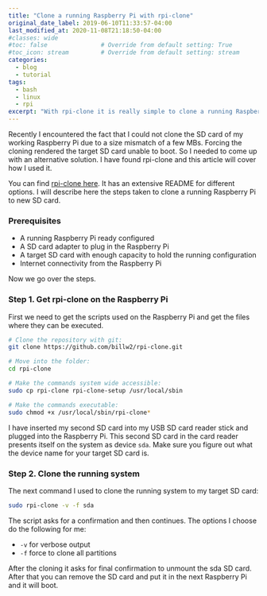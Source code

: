 ```yaml
---
title: "Clone a running Raspberry Pi with rpi-clone"
original_date_label: 2019-06-10T11:33:57-04:00
last_modified_at: 2020-11-08T21:18:50-04:00
#classes: wide
#toc: false               # Override from default setting: True
#toc_icon: stream         # Override from default setting: stream
categories:
  - blog
  - tutorial
tags:
  - bash
  - linux
  - rpi
excerpt: "With rpi-clone it is really simple to clone a running Raspberry Pi onto a second SD Card."
---
```


Recently I encountered the fact that I could not clone the SD card of my working Raspberry Pi due to a size mismatch of a few MBs. Forcing the cloning rendered the target SD card unable to boot. So I needed to come up with an alternative solution. I have found rpi-clone and this article will cover how I used it.

You can find [rpi-clone here]. It has an extensive README for different options. I will describe here the steps taken to clone a running Raspberry Pi to new SD card.

### Prerequisites

* A running Raspberry Pi ready configured
* A SD card adapter to plug in the Raspberry Pi
* A target SD card with enough capacity to hold the running configuration
* Internet connectivity from the Raspberry Pi

Now we go over the steps.

### Step 1. Get rpi-clone on the Raspberry Pi

First we need to get the scripts used on the Raspberry Pi and get the files where they can be executed.

```bash
# Clone the repository with git:
git clone https://github.com/billw2/rpi-clone.git

# Move into the folder:
cd rpi-clone

# Make the commands system wide accessible:
sudo cp rpi-clone rpi-clone-setup /usr/local/sbin

# Make the commands executable:
sudo chmod +x /usr/local/sbin/rpi-clone*
```

I have inserted my second SD card into my USB SD card reader stick and plugged into the Raspberry Pi.
This second SD card in the card reader presents itself on the system as device `sda`. Make sure you figure out what the device name for your target SD card is. 

### Step 2. Clone the running system

The next command I used to clone the running system to my target SD card:

```bash
sudo rpi-clone -v -f sda
```

The script asks for a confirmation and then continues. The options I choose do the following for me:

* `-v` for verbose output
* `-f` force to clone all partitions

After the cloning it asks for final confirmation to unmount the sda SD card. After that you can remove the SD card and put it in the next Raspberry Pi and it will boot.


[rpi-clone here]: https://github.com/billw2/rpi-clone
